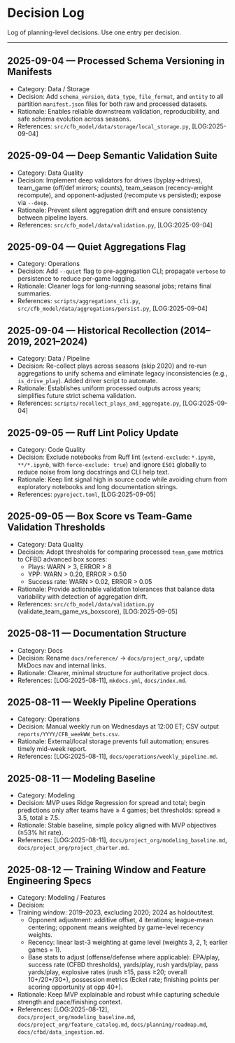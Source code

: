 # Decision Log

Log of planning-level decisions. Use one entry per decision.

---

## 2025-09-04 — Processed Schema Versioning in Manifests

- Category: Data / Storage
- Decision: Add `schema_version`, `data_type`, `file_format`, and `entity` to all partition `manifest.json` files for both raw and processed datasets.
- Rationale: Enables reliable downstream validation, reproducibility, and safe schema evolution across seasons.
- References: `src/cfb_model/data/storage/local_storage.py`, [LOG:2025-09-04]

## 2025-09-04 — Deep Semantic Validation Suite

- Category: Data Quality
- Decision: Implement deep validators for drives (byplay→drives), team_game (off/def mirrors; counts), team_season (recency-weight recompute), and opponent-adjusted (recompute vs persisted); expose via `--deep`.
- Rationale: Prevent silent aggregation drift and ensure consistency between pipeline layers.
- References: `src/cfb_model/data/validation.py`, [LOG:2025-09-04]

## 2025-09-04 — Quiet Aggregations Flag

- Category: Operations
- Decision: Add `--quiet` flag to pre-aggregation CLI; propagate `verbose` to persistence to reduce per-game logging.
- Rationale: Cleaner logs for long-running seasonal jobs; retains final summaries.
- References: `scripts/aggregations_cli.py`, `src/cfb_model/data/aggregations/persist.py`, [LOG:2025-09-04]

## 2025-09-04 — Historical Recollection (2014–2019, 2021–2024)

- Category: Data / Pipeline
- Decision: Re-collect plays across seasons (skip 2020) and re-run aggregations to unify schema and eliminate legacy inconsistencies (e.g., `is_drive_play`). Added driver script to automate.
- Rationale: Establishes uniform processed outputs across years; simplifies future strict schema validation.
- References: `scripts/recollect_plays_and_aggregate.py`, [LOG:2025-09-04]

## 2025-09-05 — Ruff Lint Policy Update

- Category: Code Quality
- Decision: Exclude notebooks from Ruff lint (`extend-exclude`: `*.ipynb`, `**/*.ipynb`, with `force-exclude: true`) and ignore `E501` globally to reduce noise from long docstrings and CLI help text.
- Rationale: Keep lint signal high in source code while avoiding churn from exploratory notebooks and long documentation strings.
- References: `pyproject.toml`, [LOG:2025-09-05]

## 2025-09-05 — Box Score vs Team-Game Validation Thresholds

- Category: Data Quality
- Decision: Adopt thresholds for comparing processed `team_game` metrics to CFBD advanced box scores:
  - Plays: WARN > 3, ERROR > 8
  - YPP: WARN > 0.20, ERROR > 0.50
  - Success rate: WARN > 0.02, ERROR > 0.05
- Rationale: Provide actionable validation tolerances that balance data variability with detection of aggregation drift.
- References: `src/cfb_model/data/validation.py` (validate_team_game_vs_boxscore), [LOG:2025-09-05]

## 2025-08-11 — Documentation Structure

- Category: Docs
- Decision: Rename `docs/reference/` → `docs/project_org/`, update MkDocs nav and internal links.
- Rationale: Clearer, minimal structure for authoritative project docs.
- References: [LOG:2025-08-11], `mkdocs.yml`, `docs/index.md`.

## 2025-08-11 — Weekly Pipeline Operations

- Category: Operations
- Decision: Manual weekly run on Wednesdays at 12:00 ET; CSV output `reports/YYYY/CFB_weekWW_bets.csv`.
- Rationale: External/local storage prevents full automation; ensures timely mid-week report.
- References: [LOG:2025-08-11], `docs/operations/weekly_pipeline.md`.

## 2025-08-11 — Modeling Baseline

- Category: Modeling
- Decision: MVP uses Ridge Regression for spread and total; begin predictions only after teams have
  ≥ 4 games; bet thresholds: spread ≥ 3.5, total ≥ 7.5.
- Rationale: Stable baseline, simple policy aligned with MVP objectives (≥53% hit rate).
- References: [LOG:2025-08-11], `docs/project_org/modeling_baseline.md`, `docs/project_org/project_charter.md`.

## 2025-08-12 — Training Window and Feature Engineering Specs

- Category: Modeling / Features
- Decision:
- Training window: 2019–2023, excluding 2020; 2024 as holdout/test.
  - Opponent adjustment: additive offset, 4 iterations; league-mean centering; opponent means
    weighted by game-level recency weights.
  - Recency: linear last-3 weighting at game level (weights 3, 2, 1; earlier games = 1).
  - Base stats to adjust (offense/defense where applicable): EPA/play, success rate (CFBD thresholds),
    yards/play, rush yards/play, pass yards/play, explosive rates (rush ≥15, pass ≥20; overall 10+/20+/30+),
    possession metrics (Eckel rate; finishing points per scoring opportunity at opp 40+).
- Rationale: Keep MVP explainable and robust while capturing schedule strength and pace/finishing context.
- References: [LOG:2025-08-12], `docs/project_org/modeling_baseline.md`, `docs/project_org/feature_catalog.md`,
  `docs/planning/roadmap.md`, `docs/cfbd/data_ingestion.md`.
